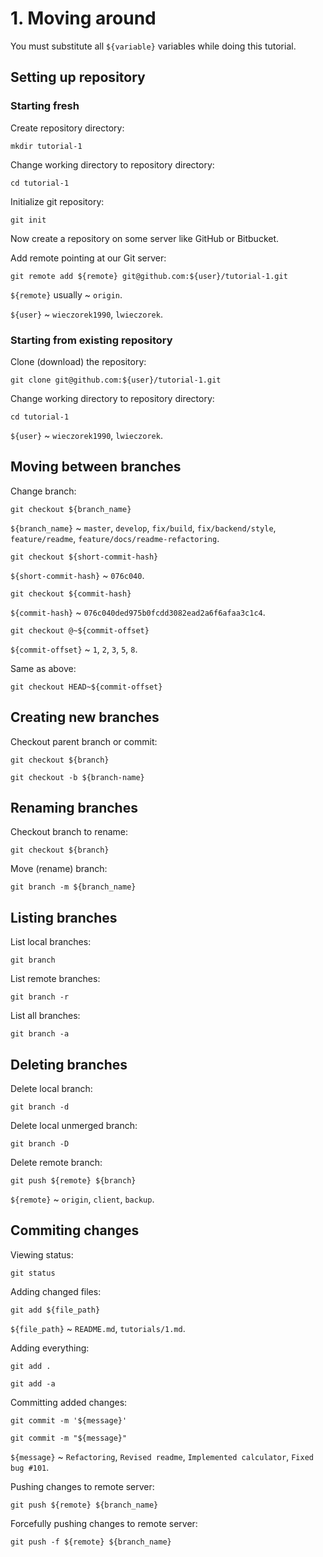 # 1. Moving around

You must substitute all `${variable}` variables while doing this tutorial.

## Setting up repository

### Starting fresh

Create repository directory:

```
mkdir tutorial-1
```

Change working directory to repository directory:

```
cd tutorial-1
```

Initialize git repository:

```
git init
```

Now create a repository on some server like GitHub or Bitbucket.

Add remote pointing at our Git server:

```
git remote add ${remote} git@github.com:${user}/tutorial-1.git
```

`${remote}` usually ~ `origin`.

`${user}` ~ `wieczorek1990`, `lwieczorek`.

### Starting from existing repository

Clone (download) the repository:

```
git clone git@github.com:${user}/tutorial-1.git
```

Change working directory to repository directory:

```
cd tutorial-1
```

`${user}` ~ `wieczorek1990`, `lwieczorek`.


## Moving between branches

Change branch:

```
git checkout ${branch_name}
```

`${branch_name}` ~ `master`, `develop`, `fix/build`, `fix/backend/style`, `feature/readme`, `feature/docs/readme-refactoring`.

```
git checkout ${short-commit-hash}
```

`${short-commit-hash}` ~ `076c040`.

```
git checkout ${commit-hash}
```

`${commit-hash}` ~ `076c040ded975b0fcdd3082ead2a6f6afaa3c1c4`.

```
git checkout @~${commit-offset}
```

`${commit-offset}` ~ `1`, `2`, `3`, `5`, `8`.

Same as above:

```
git checkout HEAD~${commit-offset}
```

## Creating new branches

Checkout parent branch or commit:

```
git checkout ${branch}
```

```
git checkout -b ${branch-name}
```

## Renaming branches

Checkout branch to rename:

```
git checkout ${branch}
```

Move (rename) branch:

```
git branch -m ${branch_name}
```

## Listing branches

List local branches:

```
git branch
```

List remote branches:

```
git branch -r
```

List all branches:

```
git branch -a
```

## Deleting branches

Delete local branch:

```
git branch -d
```

Delete local unmerged branch:

```
git branch -D
```

Delete remote branch:

```
git push ${remote} ${branch}
```

`${remote}` ~ `origin`, `client`, `backup`.

## Commiting changes

Viewing status:

```
git status
```

Adding changed files:

```
git add ${file_path}
```

`${file_path}` ~ `README.md`, `tutorials/1.md`.

Adding everything:

```
git add .
```

```
git add -a
```

Committing added changes:

```
git commit -m '${message}'
```

```
git commit -m "${message}"
```

`${message}` ~ `Refactoring`, `Revised readme`, `Implemented calculator`, `Fixed bug #101`.

Pushing changes to remote server:

```
git push ${remote} ${branch_name}
```

Forcefully pushing changes to remote server:

```
git push -f ${remote} ${branch_name}
```

